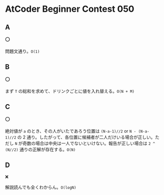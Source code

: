 # AtCoder Beginner Contest 050

## A

:o:

問題文通り。`O(1)`

## B

:o:

まず `T` の総和を求めて、ドリンクごとに値を入れ替える。`O(N + M)`

## C

:o:

絶対値が `a` のとき、その人がいたであろう位置は `(N-a-1)//2` or `N - (N-a-1)//2` の 2 通り。したがって、各位置に候補者が二人だけいる場合が正しい。ただし `N` が奇数の場合は中央は一人でないといけない。報告が正しい場合は `2 ^ (N//2)` 通りの正解が存在する。`O(N)`

## D

:x:

解説読んでも全くわからん。`O(logN)`
